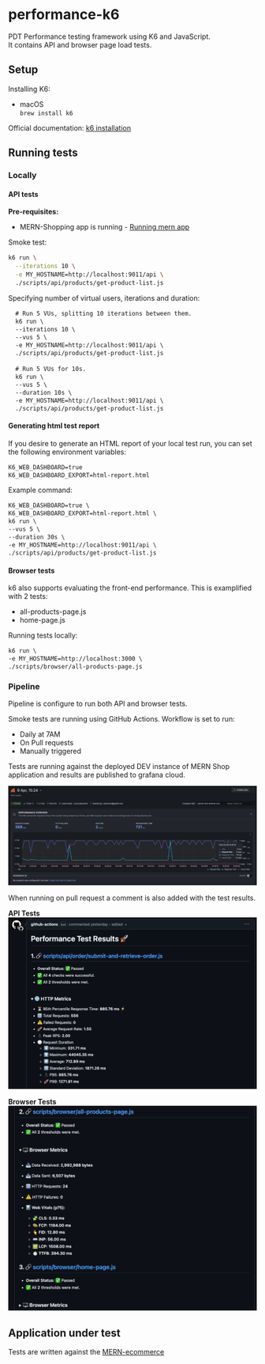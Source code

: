 # performance-k6
PDT Performance testing framework using K6 and JavaScript.  
It contains API and browser page load tests.

## Setup

Installing K6:
- macOS  
    `brew install k6`

Official documentation: [k6 installation](https://grafana.com/docs/k6/latest/set-up/install-k6/)

## Running tests 

### Locally

#### API tests

**Pre-requisites:**
- MERN-Shopping app is running - [Running mern app](https://github.com/zecarrera/mern-ecommerce/tree/mot?tab=readme-ov-file#running-locally-entire-application)
  
Smoke test:

```bash
k6 run \
  --iterations 10 \
  -e MY_HOSTNAME=http://localhost:9011/api \
  ./scripts/api/products/get-product-list.js
```

Specifying number of virtual users, iterations and duration:
```
  # Run 5 VUs, splitting 10 iterations between them.
  k6 run \
  --iterations 10 \
  --vus 5 \
  -e MY_HOSTNAME=http://localhost:9011/api \
  ./scripts/api/products/get-product-list.js

  # Run 5 VUs for 10s.
  k6 run \
  --vus 5 \
  --duration 10s \
  -e MY_HOSTNAME=http://localhost:9011/api \
  ./scripts/api/products/get-product-list.js
```

#### Generating html test report

If you desire to generate an HTML report of your local test run, you can set the following environment variables:

```
K6_WEB_DASHBOARD=true 
K6_WEB_DASHBOARD_EXPORT=html-report.html
```

Example command:
```
K6_WEB_DASHBOARD=true \ 
K6_WEB_DASHBOARD_EXPORT=html-report.html \
k6 run \
--vus 5 \
--duration 30s \
-e MY_HOSTNAME=http://localhost:9011/api \
./scripts/api/products/get-product-list.js
```

#### Browser tests

k6 also supports evaluating the front-end performance. This is examplified with 2 tests:
- all-products-page.js
- home-page.js
  
Running tests locally:
```
k6 run \
-e MY_HOSTNAME=http://localhost:3000 \
./scripts/browser/all-products-page.js
```

### Pipeline

Pipeline is configure to run both API and browser tests.  

Smoke tests are running using GitHub Actions. Workflow is set to run:  
- Daily at 7AM
- On Pull requests
- Manually triggered

Tests are running against the deployed DEV instance of MERN Shop application and results are published to grafana cloud.

![Grafana screenshot](./assets/grafana.png)

When running on pull request a comment is also added with the test results.  

**API Tests**
![PR results](./assets/test-results.png)

**Browser Tests**
![PR results browser tests](./assets/test-results-2.png)


## Application under test  
Tests are written against the [MERN-ecommerce](https://github.com/zecarrera/mern-ecommerce/tree/master)